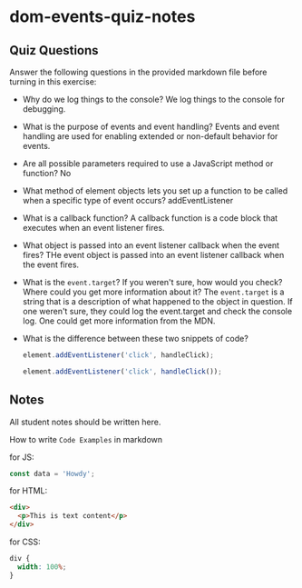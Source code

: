 # dom-events-quiz-notes

## Quiz Questions

Answer the following questions in the provided markdown file before turning in this exercise:

- Why do we log things to the console?
  We log things to the console for debugging.
- What is the purpose of events and event handling?
  Events and event handling are used for enabling extended or non-default behavior for events.
- Are all possible parameters required to use a JavaScript method or function?
  No
- What method of element objects lets you set up a function to be called when a specific type of event occurs?
  addEventListener
- What is a callback function?
  A callback function is a code block that executes when an event listener fires.
- What object is passed into an event listener callback when the event fires?
  THe event object is passed into an event listener callback when the event fires.
- What is the `event.target`? If you weren't sure, how would you check? Where could you get more information about it?
  The `event.target` is a string that is a description of what happened to the object in question. If one weren't sure, they could log the event.target and check the console log. One could get more information from the MDN.

- What is the difference between these two snippets of code?
  ```js
  element.addEventListener('click', handleClick);
  ```
  ```js
  element.addEventListener('click', handleClick());
  ```

## Notes

All student notes should be written here.

How to write `Code Examples` in markdown

for JS:

```javascript
const data = 'Howdy';
```

for HTML:

```html
<div>
  <p>This is text content</p>
</div>
```

for CSS:

```css
div {
  width: 100%;
}
```

